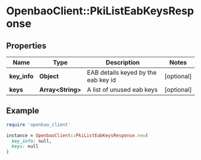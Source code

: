 # OpenbaoClient::PkiListEabKeysResponse

## Properties

| Name | Type | Description | Notes |
| ---- | ---- | ----------- | ----- |
| **key_info** | **Object** | EAB details keyed by the eab key id | [optional] |
| **keys** | **Array&lt;String&gt;** | A list of unused eab keys | [optional] |

## Example

```ruby
require 'openbao_client'

instance = OpenbaoClient::PkiListEabKeysResponse.new(
  key_info: null,
  keys: null
)
```

